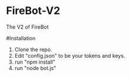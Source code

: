 # FireBot-V2
The V2 of FireBot

#Installation
1) Clone the repo.
2) Edit "config.json" to be your tokens and keys.
3) run "npm install"
4) run "node bot.js"